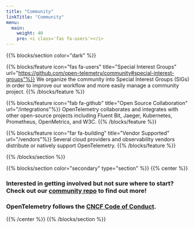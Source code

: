 ```yaml
---
title: "Community"
linkTitle: "Community"
menu:
  main:
    weight: 40
    pre: <i class='fas fa-users'></i>
---
```


{{% blocks/section color="dark" %}}

{{% blocks/feature icon="fas fa-users" title="Special Interest Groups" url="https://github.com/open-telemetry/community#special-interest-groups"%}}
We organize the community into Special Interest Groups (SIGs) in order to improve our workflow and more easily manage a community project.
{{% /blocks/feature %}}

{{% blocks/feature icon="fab fa-github" title="Open Source Collaboration" url="/integrations"%}}
OpenTelemetry collaborates and integrates with other open-source projects including Fluent Bit, Jaeger, Kubernetes, Prometheus, OpenMetrics, and W3C.
{{% /blocks/feature %}}

{{% blocks/feature icon="far fa-building" title="Vendor Supported" url="/vendors"%}}
Several cloud providers and observability vendors distribute or natively support OpenTelemetry.
{{% /blocks/feature %}}

{{% /blocks/section %}}

{{% blocks/section color="secondary" type="section" %}}
{{% center %}}
### Interested in getting involved but not sure where to start? Check out our [community repo](https://github.com/open-telemetry/community) to find out more!
### OpenTelemetry follows the [CNCF Code of Conduct](https://github.com/cncf/foundation/blob/master/code-of-conduct.md).
{{% /center %}}
{{% /blocks/section %}}

